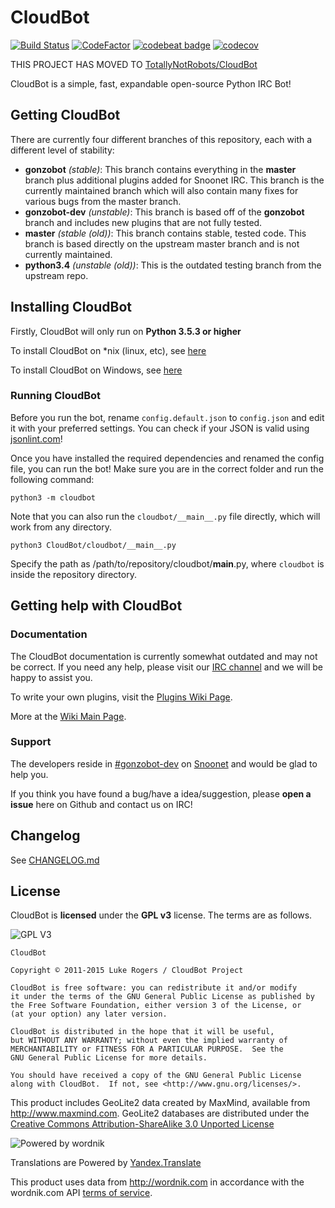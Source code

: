 # CloudBot
[![Build Status](https://travis-ci.com/TotallyNotRobots/CloudBot.svg?branch=gonzobot)](https://travis-ci.com/TotallyNotRobots/CloudBot) 
[![CodeFactor](https://www.codefactor.io/repository/github/totallynotrobots/cloudbot/badge/gonzobot)](https://www.codefactor.io/repository/github/totallynotrobots/cloudbot/overview/gonzobot) 
[![codebeat badge](https://codebeat.co/badges/3e5866e3-fe94-4c92-9dd7-8fbd616bc2ac)](https://codebeat.co/projects/github-com-totallynotrobots-cloudbot-gonzobot) 
[![codecov](https://codecov.io/gh/TotallyNotRobots/CloudBot/branch/gonzobot/graph/badge.svg)](https://codecov.io/gh/TotallyNotRobots/CloudBot) 

THIS PROJECT HAS MOVED TO [TotallyNotRobots/CloudBot](https://github.com/TotallyNotRobots/CloudBot)

CloudBot is a simple, fast, expandable open-source Python IRC Bot!

## Getting CloudBot

There are currently four different branches of this repository, each with a different level of stability:
 - **gonzobot** *(stable)*: This branch contains everything in the **master** branch plus additional plugins added for Snoonet IRC. This branch is the currently maintained branch which will also contain many fixes for various bugs from the master branch.
 - **gonzobot-dev** *(unstable)*: This branch is based off of the **gonzobot** branch and includes new plugins that are not fully tested.
 - **master** *(stable (old))*: This branch contains stable, tested code. This branch is based directly on the upstream master branch and is not currently maintained.
 - **python3.4** *(unstable (old))*: This is the outdated testing branch from the upstream repo.

## Installing CloudBot

Firstly, CloudBot will only run on **Python 3.5.3 or higher**

To install CloudBot on *nix (linux, etc), see [here](docs/installing/nix.md)

To install CloudBot on Windows, see [here](docs/installing/win.md)


### Running CloudBot

Before you run the bot, rename `config.default.json` to `config.json` and edit it with your preferred settings. You can check if your JSON is valid using [jsonlint.com](http://jsonlint.com/)!

Once you have installed the required dependencies and renamed the config file, you can run the bot! Make sure you are in the correct folder and run the following command:

```
python3 -m cloudbot
```

Note that you can also run the `cloudbot/__main__.py` file directly, which will work from any directory.
```
python3 CloudBot/cloudbot/__main__.py
```
Specify the path as /path/to/repository/cloudbot/__main__.py, where `cloudbot` is inside the repository directory.

## Getting help with CloudBot

### Documentation

The CloudBot documentation is currently somewhat outdated and may not be correct. If you need any help, please visit our [IRC channel](https://webchat.snoonet.org/#gonzobot-dev) and we will be happy to assist you.

To write your own plugins, visit the [Plugins Wiki Page](https://github.com/CloudBotIRC/CloudBot/wiki/Writing-your-first-command-plugin).

More at the [Wiki Main Page](https://github.com/CloudBotIRC/CloudBot/wiki).

### Support

The developers reside in [#gonzobot-dev](https://webchat.snoonet.org/#gonzobot-dev) on [Snoonet](https://snoonet.org) and would be glad to help you.

If you think you have found a bug/have a idea/suggestion, please **open a issue** here on Github and contact us on IRC!

## Changelog

See [CHANGELOG.md](CHANGELOG.md)

## License

CloudBot is **licensed** under the **GPL v3** license. The terms are as follows.

![GPL V3](https://www.gnu.org/graphics/gplv3-127x51.png)
    
    CloudBot

    Copyright © 2011-2015 Luke Rogers / CloudBot Project

    CloudBot is free software: you can redistribute it and/or modify
    it under the terms of the GNU General Public License as published by
    the Free Software Foundation, either version 3 of the License, or
    (at your option) any later version.

    CloudBot is distributed in the hope that it will be useful,
    but WITHOUT ANY WARRANTY; without even the implied warranty of
    MERCHANTABILITY or FITNESS FOR A PARTICULAR PURPOSE.  See the
    GNU General Public License for more details.

    You should have received a copy of the GNU General Public License
    along with CloudBot.  If not, see <http://www.gnu.org/licenses/>.
    
This product includes GeoLite2 data created by MaxMind, available from
<a href="http://www.maxmind.com">http://www.maxmind.com</a>. GeoLite2 databases are distributed under the [Creative Commons Attribution-ShareAlike 3.0 Unported License](https://creativecommons.org/licenses/by-sa/3.0/)

![Powered by wordnik](https://www.wordnik.com/img/wordnik_badge_a1.png)

Translations are Powered by [Yandex.Translate](https://translate.yandex.com)

This product uses data from <a href="http://wordnik.com">http://wordnik.com</a> in accordance with the wordnik.com API <a href="http://developer.wordnik.com/#!/terms">terms of service</a>.
